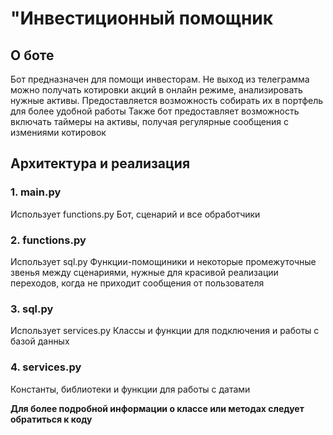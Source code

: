 # **"Инвестиционный помощник**
## **О боте**
Бот предназначен для помощи инвесторам. Не выход из телеграмма можно получать котировки акций в онлайн режиме, анализировать нужные активы. 
Предоставляется возможность собирать их в портфель для более удобной работы
Также бот предоставляет возможность включать таймеры на активы, получая регулярные сообщения с измениями котировок
## **Архитектура и реализация**
### 1. main.py
Использует functions.py
Бот, сценарий и все обработчики
### 2. functions.py
Использует sql.py
Функции-помощиники и некоторые промежуточные звенья между сценариями, нужные для красивой реализации переходов, когда не приходит сообщения от пользователя
### 3. sql.py
Использует services.py
Классы и функции для подключения и работы с базой данных 
### 4. services.py
Константы, библиотеки и функции для работы с датами 

**Для более подробной информации о классе или методах следует обратиться к коду**

